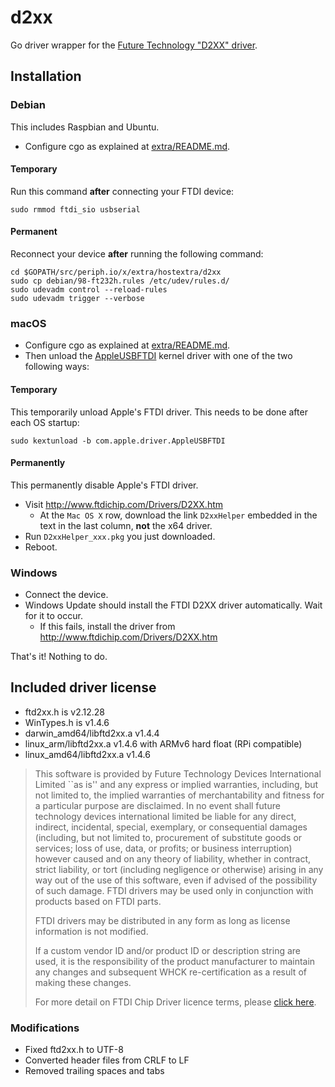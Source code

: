# d2xx

Go driver wrapper for the [Future Technology "D2XX" driver](
http://www.ftdichip.com/Drivers/D2XX.htm).

## Installation

### Debian

This includes Raspbian and Ubuntu.

- Configure cgo as explained at
  [extra/README.md](https://github.com/periph/extra/tree/master/README.md#debian).


#### Temporary

Run this command **after** connecting your FTDI device:

```
sudo rmmod ftdi_sio usbserial
```


#### Permanent

Reconnect your device **after** running the following command:

```
cd $GOPATH/src/periph.io/x/extra/hostextra/d2xx
sudo cp debian/98-ft232h.rules /etc/udev/rules.d/
sudo udevadm control --reload-rules
sudo udevadm trigger --verbose
```


### macOS

- Configure cgo as explained at
  [extra/README.md](https://github.com/periph/extra/tree/master/README.md#macos).
- Then unload the
  [AppleUSBFTDI](https://developer.apple.com/library/content/technotes/tn2315/_index.html)
  kernel driver with one of the two following ways:


#### Temporary

This temporarily unload Apple's FTDI driver. This needs to be done after each
OS startup:

```
sudo kextunload -b com.apple.driver.AppleUSBFTDI
```


#### Permanently

This permanently disable Apple's FTDI driver.

- Visit http://www.ftdichip.com/Drivers/D2XX.htm
  - At the `Mac OS X` row, download the link `D2xxHelper` embedded in the text
    in the last column, **not** the x64 driver.
- Run `D2xxHelper_xxx.pkg` you just downloaded.
- Reboot.


### Windows

- Connect the device.
- Windows Update should install the FTDI D2XX driver automatically. Wait for it
  to occur.
  - If this fails, install the driver from
    http://www.ftdichip.com/Drivers/D2XX.htm

That's it! Nothing to do.


## Included driver license

- ftd2xx.h is v2.12.28
- WinTypes.h is v1.4.6
- darwin_amd64/libftd2xx.a v1.4.4
- linux_arm/libftd2xx.a v1.4.6 with ARMv6 hard float (RPi compatible)
- linux_amd64/libftd2xx.a v1.4.6

> This software is provided by Future Technology Devices International Limited
> ``as is'' and any express or implied warranties, including, but not limited
> to, the implied warranties of merchantability and fitness for a particular
> purpose are disclaimed. In no event shall future technology devices
> international limited be liable for any direct, indirect, incidental, special,
> exemplary, or consequential damages (including, but not limited to,
> procurement of substitute goods or services; loss of use, data, or profits; or
> business interruption) however caused and on any theory of liability, whether
> in contract, strict liability, or tort (including negligence or otherwise)
> arising in any way out of the use of this software, even if advised of the
> possibility of such damage.  FTDI drivers may be used only in conjunction with
> products based on FTDI parts.
>
> FTDI drivers may be distributed in any form as long as license information is
> not modified.
>
> If a custom vendor ID and/or product ID or description string are used, it is
> the responsibility of the product manufacturer to maintain any changes and
> subsequent WHCK re-certification as a result of making these changes.
>
> For more detail on FTDI Chip Driver licence terms, please [click
> here](http://www.ftdichip.com/Drivers/FTDriverLicenceTermsSummary.htm).


### Modifications

- Fixed ftd2xx.h to UTF-8
- Converted header files from CRLF to LF
- Removed trailing spaces and tabs
